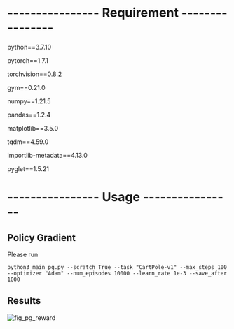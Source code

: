 # ---------------- Requirement ----------------

python==3.7.10

pytorch==1.7.1

torchvision==0.8.2

gym==0.21.0

numpy==1.21.5

pandas==1.2.4

matplotlib==3.5.0

tqdm==4.59.0

importlib-metadata==4.13.0

pyglet==1.5.21

# ---------------- Usage ----------------
## Policy Gradient 
Please run
```
python3 main_pg.py --scratch True --task "CartPole-v1" --max_steps 100 --optimizer "Adam" --num_episodes 10000 --learn_rate 1e-3 --save_after 1000
```

## Results

![fig_pg_reward](https://github.com/krm9c/RL_thompson/assets/38525155/cf437c8a-6bfe-4ee3-9fbb-48634343b068)


